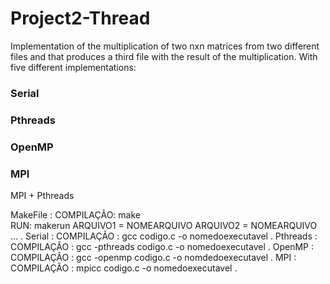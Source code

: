# Project2-Thread
Implementation of the multiplication of two nxn matrices from two different files and that produces a third file with the result of the multiplication. With five different implementations:
### Serial
### Pthreads  
### OpenMP 
### MPI 
MPI + Pthreads 

MakeFile : COMPILAÇÃO: make \
           RUN: makerun ARQUIVO1 = NOMEARQUIVO ARQUIVO2 = NOMEARQUIVO ... .
Serial : COMPILAÇÃO : gcc codigo.c -o nomedoexecutavel .
Pthreads : COMPILAÇÃO : gcc -pthreads codigo.c -o nomedoexecutavel .
OpenMP : COMPILAÇÃO : gcc -openmp codigo.c -o nomdedoexecutavel .
MPI : COMPILAÇÃO : mpicc codigo.c -o nomedoexecutavel .

